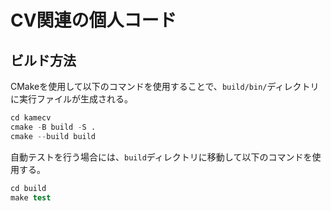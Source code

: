 # CV関連の個人コード

## ビルド方法

CMakeを使用して以下のコマンドを使用することで、`build/bin/`ディレクトリに実行ファイルが生成される。

```s
cd kamecv
cmake -B build -S .
cmake --build build
```

自動テストを行う場合には、`build`ディレクトリに移動して以下のコマンドを使用する。

```s
cd build
make test
```
